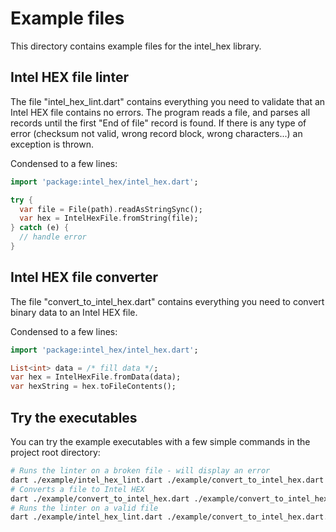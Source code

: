 # Example files

This directory contains example files for the intel_hex library.

## Intel HEX file linter

The file "intel_hex_lint.dart" contains everything you need to validate that
an Intel HEX file contains no errors. The program reads a file, and parses all
records until the first "End of file" record is found. If there is any type of error (checksum not valid, wrong record block, wrong characters...) an exception is thrown.

Condensed to a few lines:
```dart
import 'package:intel_hex/intel_hex.dart';

try {
  var file = File(path).readAsStringSync();
  var hex = IntelHexFile.fromString(file);
} catch (e) {
  // handle error
}
```

## Intel HEX file converter

The file "convert_to_intel_hex.dart" contains everything you need to convert binary data to an Intel HEX file.

Condensed to a few lines:
```dart
import 'package:intel_hex/intel_hex.dart';

List<int> data = /* fill data */;
var hex = IntelHexFile.fromData(data);
var hexString = hex.toFileContents();
```

## Try the executables

You can try the example executables with a few simple commands in the project root directory:
```bash
# Runs the linter on a broken file - will display an error
dart ./example/intel_hex_lint.dart ./example/convert_to_intel_hex.dart
# Converts a file to Intel HEX
dart ./example/convert_to_intel_hex.dart ./example/convert_to_intel_hex.dart
# Runs the linter on a valid file
dart ./example/intel_hex_lint.dart ./example/convert_to_intel_hex.dart.hex
```

